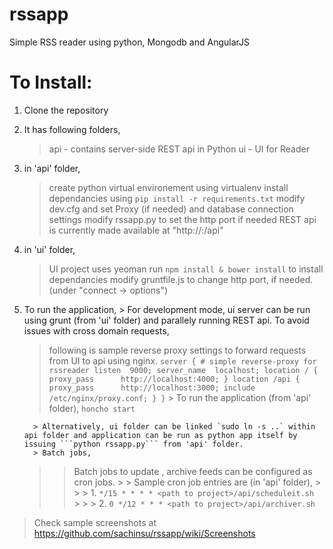 rssapp
======

Simple RSS reader using python, Mongodb and AngularJS

To Install:
===========

1. Clone the repository
2. It has following folders,
	> api - contains server-side REST api in Python
	> ui - UI for Reader
	
3. in 'api' folder, 
	> create python virtual environement using virtualenv 
	> install dependancies using `pip install -r requirements.txt`
	> modify dev.cfg and set Proxy (if needed) and database connection settings 
	> modify rssapp.py to set the http port if needed
	> REST api is currently made available at "http://<ip>:<port>/api" 
	
4. in 'ui' folder,
	> UI project uses yeoman 
	> run `npm install & bower install` to install dependancies 
	> modify gruntfile.js to change http port, if needed. (under "connect -> options")
	
	
5. To run the application, 
        > For development mode, ui server can be run using grunt (from 'ui' folder) and parallely running REST api. To avoid issues with cross domain requests, 
	>  following is sample reverse proxy settings to forward requests from UI to api using nginx. 
		```
		server { # simple reverse-proxy for rssreader
			listen  9000;
			server_name  localhost;
			location / {
				proxy_pass      http://localhost:4000;
					}
			location /api {
				 proxy_pass      http://localhost:3000;
				 include        /etc/nginx/proxy.conf;
					}
			  }
		```
         > To run the application (from 'api' folder), `honcho start`
          
         > Alternatively, ui folder can be linked `sudo ln -s ..` within api folder and application can be run as python app itself by issuing ```python rssapp.py``` from 'api' folder. 
         > Batch jobs, 
	 > > Batch jobs to update , archive feeds can be configured as cron jobs. 
         > > Sample cron job entries are (in 'api' folder),
         > > > 1. `*/15 * * * * <path to project>/api/scheduleit.sh`         
         > > > 2. `0 */12 * * * <path to project>/api/archiver.sh`

> Check sample screenshots at https://github.com/sachinsu/rssapp/wiki/Screenshots
